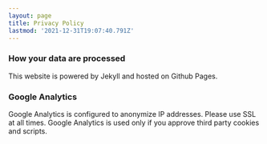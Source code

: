```yaml
---
layout: page
title: Privacy Policy
lastmod: '2021-12-31T19:07:40.791Z'
---
```


### How your data are processed

This website is powered by Jekyll and hosted on Github Pages.

### Google Analytics

Google Analytics is configured to anonymize IP addresses. Please use SSL at all times. Google Analytics is used only if you approve third party cookies and scripts.
